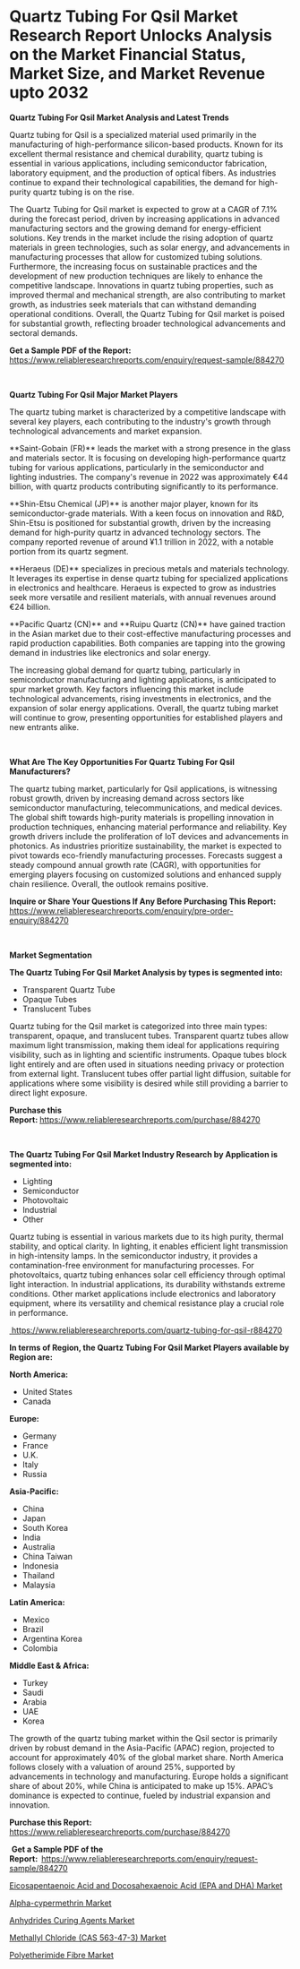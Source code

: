 <p><h1>Quartz Tubing For Qsil Market Research Report Unlocks Analysis on the Market Financial Status, Market Size, and Market Revenue upto 2032</h1></p><p><strong>Quartz Tubing For Qsil Market Analysis and Latest Trends</strong></p>
<p><p>Quartz tubing for Qsil is a specialized material used primarily in the manufacturing of high-performance silicon-based products. Known for its excellent thermal resistance and chemical durability, quartz tubing is essential in various applications, including semiconductor fabrication, laboratory equipment, and the production of optical fibers. As industries continue to expand their technological capabilities, the demand for high-purity quartz tubing is on the rise.</p><p>The Quartz Tubing for Qsil market is expected to grow at a CAGR of 7.1% during the forecast period, driven by increasing applications in advanced manufacturing sectors and the growing demand for energy-efficient solutions. Key trends in the market include the rising adoption of quartz materials in green technologies, such as solar energy, and advancements in manufacturing processes that allow for customized tubing solutions. Furthermore, the increasing focus on sustainable practices and the development of new production techniques are likely to enhance the competitive landscape. Innovations in quartz tubing properties, such as improved thermal and mechanical strength, are also contributing to market growth, as industries seek materials that can withstand demanding operational conditions. Overall, the Quartz Tubing for Qsil market is poised for substantial growth, reflecting broader technological advancements and sectoral demands.</p></p>
<p><strong>Get a Sample PDF of the Report:&nbsp;</strong> <a href="https://www.reliableresearchreports.com/enquiry/request-sample/884270?utm_campaign=32&utm_medium=2&utm_source=Github&utm_content=ia&utm_term=02042025&utm_id=quartz-tubing-for-qsil">https://www.reliableresearchreports.com/enquiry/request-sample/884270</a></p>
<p>&nbsp;</p>
<p><strong>Quartz Tubing For Qsil Major Market Players</strong></p>
<p><p>The quartz tubing market is characterized by a competitive landscape with several key players, each contributing to the industry's growth through technological advancements and market expansion. </p><p>**Saint-Gobain (FR)** leads the market with a strong presence in the glass and materials sector. It is focusing on developing high-performance quartz tubing for various applications, particularly in the semiconductor and lighting industries. The company's revenue in 2022 was approximately €44 billion, with quartz products contributing significantly to its performance.</p><p>**Shin-Etsu Chemical (JP)** is another major player, known for its semiconductor-grade materials. With a keen focus on innovation and R&D, Shin-Etsu is positioned for substantial growth, driven by the increasing demand for high-purity quartz in advanced technology sectors. The company reported revenue of around ¥1.1 trillion in 2022, with a notable portion from its quartz segment.</p><p>**Heraeus (DE)** specializes in precious metals and materials technology. It leverages its expertise in dense quartz tubing for specialized applications in electronics and healthcare. Heraeus is expected to grow as industries seek more versatile and resilient materials, with annual revenues around €24 billion.</p><p>**Pacific Quartz (CN)** and **Ruipu Quartz (CN)** have gained traction in the Asian market due to their cost-effective manufacturing processes and rapid production capabilities. Both companies are tapping into the growing demand in industries like electronics and solar energy.</p><p>The increasing global demand for quartz tubing, particularly in semiconductor manufacturing and lighting applications, is anticipated to spur market growth. Key factors influencing this market include technological advancements, rising investments in electronics, and the expansion of solar energy applications. Overall, the quartz tubing market will continue to grow, presenting opportunities for established players and new entrants alike.</p></p>
<p>&nbsp;</p>
<p><strong>What Are The Key Opportunities For Quartz Tubing For Qsil Manufacturers?</strong></p>
<p><p>The quartz tubing market, particularly for Qsil applications, is witnessing robust growth, driven by increasing demand across sectors like semiconductor manufacturing, telecommunications, and medical devices. The global shift towards high-purity materials is propelling innovation in production techniques, enhancing material performance and reliability. Key growth drivers include the proliferation of IoT devices and advancements in photonics. As industries prioritize sustainability, the market is expected to pivot towards eco-friendly manufacturing processes. Forecasts suggest a steady compound annual growth rate (CAGR), with opportunities for emerging players focusing on customized solutions and enhanced supply chain resilience. Overall, the outlook remains positive.</p></p>
<p><strong>Inquire or Share Your Questions If Any Before Purchasing This Report:</strong> <a href="https://www.reliableresearchreports.com/enquiry/pre-order-enquiry/884270?utm_campaign=32&utm_medium=2&utm_source=Github&utm_content=ia&utm_term=02042025&utm_id=quartz-tubing-for-qsil">https://www.reliableresearchreports.com/enquiry/pre-order-enquiry/884270</a></p>
<p>&nbsp;</p>
<p><strong>Market Segmentation</strong></p>
<p><strong>The Quartz Tubing For Qsil Market Analysis by types is segmented into:</strong></p>
<p><ul><li>Transparent Quartz Tube</li><li>Opaque Tubes</li><li>Translucent Tubes</li></ul></p>
<p><p>Quartz tubing for the Qsil market is categorized into three main types: transparent, opaque, and translucent tubes. Transparent quartz tubes allow maximum light transmission, making them ideal for applications requiring visibility, such as in lighting and scientific instruments. Opaque tubes block light entirely and are often used in situations needing privacy or protection from external light. Translucent tubes offer partial light diffusion, suitable for applications where some visibility is desired while still providing a barrier to direct light exposure.</p></p>
<p><strong>Purchase this Report:&nbsp;</strong><a href="https://www.reliableresearchreports.com/purchase/884270?utm_campaign=32&utm_medium=2&utm_source=Github&utm_content=ia&utm_term=02042025&utm_id=quartz-tubing-for-qsil">https://www.reliableresearchreports.com/purchase/884270</a></p>
<p>&nbsp;</p>
<p><strong>The Quartz Tubing For Qsil Market Industry Research by Application is segmented into:</strong></p>
<p><ul><li>Lighting</li><li>Semiconductor</li><li>Photovoltaic</li><li>Industrial</li><li>Other</li></ul></p>
<p><p>Quartz tubing is essential in various markets due to its high purity, thermal stability, and optical clarity. In lighting, it enables efficient light transmission in high-intensity lamps. In the semiconductor industry, it provides a contamination-free environment for manufacturing processes. For photovoltaics, quartz tubing enhances solar cell efficiency through optimal light interaction. In industrial applications, its durability withstands extreme conditions. Other market applications include electronics and laboratory equipment, where its versatility and chemical resistance play a crucial role in performance.</p></p>
<p><a href="https://www.reliableresearchreports.com/quartz-tubing-for-qsil-r884270?utm_campaign=32&utm_medium=2&utm_source=Github&utm_content=ia&utm_term=02042025&utm_id=quartz-tubing-for-qsil">&nbsp;https://www.reliableresearchreports.com/quartz-tubing-for-qsil-r884270</a></p>
<p><strong>In terms of Region, the Quartz Tubing For Qsil Market Players available by Region are:</strong></p>
<p>
    <p> <strong> North America: </strong>
        <ul>
            <li>United States</li>
            <li>Canada</li>
        </ul>
        </p> 
    <p> <strong> Europe: </strong>
        <ul>
            <li>Germany</li>
            <li>France</li>
            <li>U.K.</li>
            <li>Italy</li>
            <li>Russia</li>
        </ul>
        </p> 
    <p> <strong> Asia-Pacific: </strong>
        <ul>
            <li>China</li>
            <li>Japan</li>
            <li>South Korea</li>
            <li>India</li>
            <li>Australia</li>
            <li>China Taiwan</li>
            <li>Indonesia</li>
            <li>Thailand</li>
            <li>Malaysia</li>
        </ul>
        </p> 
    <p> <strong> Latin America: </strong>
        <ul>
            <li>Mexico</li>
            <li>Brazil</li>
            <li>Argentina Korea</li>
            <li>Colombia</li>
        </ul>
        </p> 
    <p> <strong> Middle East & Africa: </strong>
        <ul>
            <li>Turkey</li>
            <li>Saudi</li>
            <li>Arabia</li>
            <li>UAE</li>
            <li>Korea</li>
        </ul>
    </p>
    </p>
<p><p>The growth of the quartz tubing market within the Qsil sector is primarily driven by robust demand in the Asia-Pacific (APAC) region, projected to account for approximately 40% of the global market share. North America follows closely with a valuation of around 25%, supported by advancements in technology and manufacturing. Europe holds a significant share of about 20%, while China is anticipated to make up 15%. APAC’s dominance is expected to continue, fueled by industrial expansion and innovation.</p></p>
<p><strong>Purchase this Report: </strong><a href="https://www.reliableresearchreports.com/purchase/884270?utm_campaign=32&utm_medium=2&utm_source=Github&utm_content=ia&utm_term=02042025&utm_id=quartz-tubing-for-qsil">https://www.reliableresearchreports.com/purchase/884270</a></p>
<p>&nbsp;<strong>Get a Sample PDF of the Report:&nbsp;&nbsp;</strong><a href="https://www.reliableresearchreports.com/enquiry/request-sample/884270?utm_campaign=32&utm_medium=2&utm_source=Github&utm_content=ia&utm_term=02042025&utm_id=quartz-tubing-for-qsil">https://www.reliableresearchreports.com/enquiry/request-sample/884270</a></p>
<p><strong></strong></p>
<p><p><a href="https://github.com/klenaestien23/Market-Research-Report-List-1/blob/main/eicosapentaenoic-acid-and-docosahexaenoic-acid-epa-and-dha-market.md?utm_campaign=32&utm_medium=2&utm_source=Github&utm_content=ia&utm_term=02042025&utm_id=quartz-tubing-for-qsil">Eicosapentaenoic Acid and Docosahexaenoic Acid (EPA and DHA) Market</a></p><p><a href="https://github.com/tahjaylestro/Market-Research-Report-List-1/blob/main/alpha-cypermethrin-market.md?utm_campaign=32&utm_medium=2&utm_source=Github&utm_content=ia&utm_term=02042025&utm_id=quartz-tubing-for-qsil">Alpha-cypermethrin Market</a></p><p><a href="https://github.com/rocicbenton/Market-Research-Report-List-1/blob/main/anhydrides-curing-agents-market.md?utm_campaign=32&utm_medium=2&utm_source=Github&utm_content=ia&utm_term=02042025&utm_id=quartz-tubing-for-qsil">Anhydrides Curing Agents Market</a></p><p><a href="https://github.com/filinjaic7/Market-Research-Report-List-1/blob/main/methallyl-chloride-cas-563-47-3-market.md?utm_campaign=32&utm_medium=2&utm_source=Github&utm_content=ia&utm_term=02042025&utm_id=quartz-tubing-for-qsil">Methallyl Chloride (CAS 563-47-3) Market</a></p><p><a href="https://github.com/ishikodehira/Market-Research-Report-List-1/blob/main/polyetherimide-fibre-market.md?utm_campaign=32&utm_medium=2&utm_source=Github&utm_content=ia&utm_term=02042025&utm_id=quartz-tubing-for-qsil">Polyetherimide Fibre Market</a></p></p>